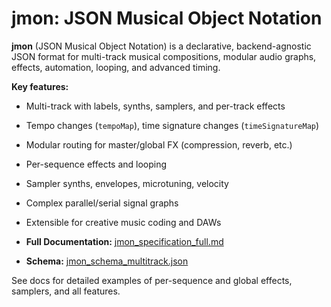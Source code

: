 
# jmon: JSON Musical Object Notation

**jmon** (JSON Musical Object Notation) is a declarative, backend-agnostic JSON format for multi-track musical compositions, modular audio graphs, effects, automation, looping, and advanced timing.

**Key features:**

- Multi-track with labels, synths, samplers, and per-track effects
- Tempo changes (`tempoMap`), time signature changes (`timeSignatureMap`)
- Modular routing for master/global FX (compression, reverb, etc.)
- Per-sequence effects and looping
- Sampler synths, envelopes, microtuning, velocity
- Complex parallel/serial signal graphs
- Extensible for creative music coding and DAWs

- **Full Documentation:** [jmon_specification_full.md](jmon_specification_full.md)
- **Schema:** [jmon_schema_multitrack.json](jmon_schema_multitrack.json)

See docs for detailed examples of per-sequence and global effects, samplers, and all features.
